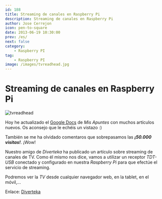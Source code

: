 ```yaml
---
id: 188
title: Streaming de canales en Raspberry Pi
description: Streaming de canales en Raspberry Pi
author: Jose Cerrejon
icon: pen-to-square
date: 2013-06-19 10:30:00
prev: /es/
next: false
category:
    - Raspberry PI
tag:
    - Raspberry PI
image: /images/tvreadhead.jpg
---
```


# Streaming de canales en Raspberry Pi

![tvreadhead](/images/tvreadhead.jpg)

Hoy he actualizado el [Google Docs](https://goo.gl/Iwhbq) de _Mis Apuntes_ con muchos artículos nuevos. Os aconsejo que le echéis un vistazo :)

También se me ha olvidado comentaros que sobrepasamos las **_¡50.000 visitas!_**. ¡Wow!

Nuestro amigo de _Diverteka_ ha publicado un artículo sobre streaming de canales de TV. Como él mismo nos dice, vamos a utilizar un receptor _TDT-USB_ conectado y configurado en nuestra _Raspberry Pi_ para que efectúe el servicio de streaming.

Podremos ver la _TV_ desde cualquier navegador web, en la tablet, en el móvil,...

Enlace: [Diverteka](https://www.diverteka.com/?p=1750)
